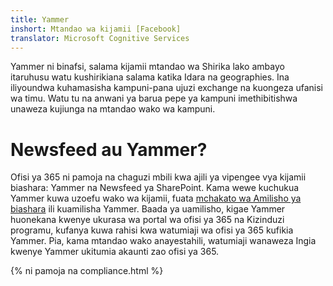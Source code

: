 ```yaml
---
title: Yammer
inshort: Mtandao wa kijamii [Facebook]
translator: Microsoft Cognitive Services
---
```


Yammer ni binafsi, salama kijamii mtandao wa Shirika lako ambayo itaruhusu watu kushirikiana salama katika Idara na geographies. Ina iliyoundwa kuhamasisha kampuni-pana ujuzi exchange na kuongeza ufanisi wa timu. Watu tu na anwani ya barua pepe ya kampuni imethibitishwa unaweza kujiunga na mtandao wako wa kampuni.

# Newsfeed au Yammer?
Ofisi ya 365 ni pamoja na chaguzi mbili kwa ajili ya vipengee vya kijamii biashara: Yammer na Newsfeed ya SharePoint. Kama wewe kuchukua Yammer kuwa uzoefu wako wa kijamii, fuata [mchakato wa Amilisho ya biashara](https://support.office.com/en-us/article/Enterprise-Activation-process-4f924c74-87d2-49d0-a4f6-cba3ce2b0e7c) ili kuamilisha Yammer. Baada ya uamilisho, kigae Yammer huonekana kwenye ukurasa wa portal wa ofisi ya 365 na Kizinduzi programu, kufanya kuwa rahisi kwa watumiaji wa ofisi ya 365 kufikia Yammer. Pia, kama mtandao wako anayestahili, watumiaji wanaweza Ingia kwenye Yammer ukitumia akaunti zao ofisi ya 365.

{% ni pamoja na compliance.html %}

